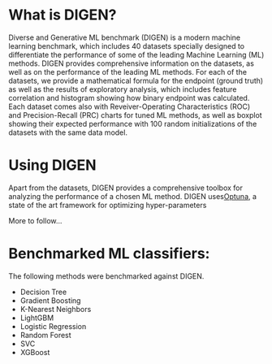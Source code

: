 # What is DIGEN?

Diverse and Generative ML benchmark (DIGEN) is a modern machine learning benchmark, which includes 40 datasets specially designed to differentiate the performance of some of the leading Machine Learning (ML) methods.
DIGEN provides comprehensive information on the datasets, as well as on the performance of the leading ML methods.
For each of the datasets, we provide a mathematical formula for the endpoint (ground truth) as well as the results of exploratory analysis, which includes feature correlation and histogram showing how binary endpoint was calculated.
Each dataset comes also with Reveiver-Operating Characteristics (ROC) and Precision-Recall (PRC) charts for tuned ML methods, as well as boxplot showing their expected performance with 100 random initializations of the datasets with the same data model.


# Using DIGEN

Apart from the datasets, DIGEN provides a comprehensive toolbox for analyzing the performance of a chosen ML method.
DIGEN uses[Optuna](!https://github.com/optuna/optuna), a state of the art framework for optimizing hyper-parameters 

More to follow...

# Benchmarked ML classifiers:

The following methods were benchmarked against DIGEN.
- Decision Tree
- Gradient Boosting
- K-Nearest Neighbors
- LightGBM
- Logistic Regression
- Random Forest
- SVC
- XGBoost

